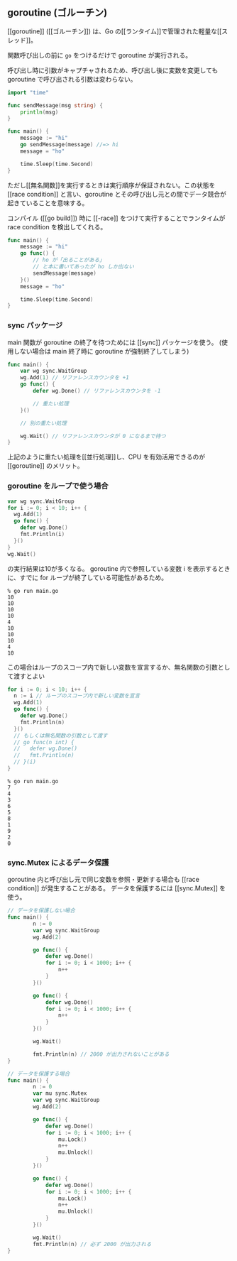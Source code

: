 ## goroutine (ゴルーチン)

[[goroutine]] ([[ゴルーチン]]) は、Go の[[ランタイム]]で管理された軽量な[[スレッド]]。

関数呼び出しの前に `go` をつけるだけで goroutine が実行される。

呼び出し時に引数がキャプチャされるため、呼び出し後に変数を変更しても goroutine で呼び出される引数は変わらない。
```go
import "time"

func sendMessage(msg string) {
	println(msg)
}

func main() {
	message := "hi"
	go sendMessage(message) //=> hi
	message = "ho"

	time.Sleep(time.Second)
}
```

ただし[[無名関数]]を実行するときは実行順序が保証されない。この状態を [[race condition]] と言い、goroutine とその呼び出し元との間でデータ競合が起きていることを意味する。

コンパイル ([[go build]]) 時に [[-race]] をつけて実行することでランタイムが race condition を検出してくれる。

```go
func main() {
	message := "hi"
	go func() {
		// ho が「出ることがある」
		// と本に書いてあったが ho しか出ない
		sendMessage(message)
	}()
	message = "ho"

	time.Sleep(time.Second)
}
```

### sync パッケージ
main 関数が goroutine の終了を待つためには [[sync]] パッケージを使う。
(使用しない場合は main 終了時に goroutine が強制終了してしまう)

```go
func main() {
	var wg sync.WaitGroup
	wg.Add(1) // リファレンスカウンタを +1
	go func() {
		defer wg.Done() // リファレンスカウンタを -1

		// 重たい処理
	}()

	// 別の重たい処理

	wg.Wait() // リファレンスカウンタが 0 になるまで待つ
}
```

上記のように重たい処理を[[並行処理]]し、CPU を有効活用できるのが [[goroutine]] のメリット。

### goroutine をループで使う場合

```go
var wg sync.WaitGroup
for i := 0; i < 10; i++ {
  wg.Add(1)
  go func() {
    defer wg.Done()
    fmt.Println(i)
  }()
}
wg.Wait()
```

の実行結果は10が多くなる。
goroutine 内で参照している変数 i を表示するときに、すでに for ループが終了している可能性があるため。
```shell
% go run main.go
10
10
10
10
4
10
10
10
4
10
```

この場合はループのスコープ内で新しい変数を宣言するか、無名関数の引数として渡すとよい
```go
for i := 0; i < 10; i++ {
  n := i // ループのスコープ内で新しい変数を宣言
  wg.Add(1)
  go func() {
    defer wg.Done()
    fmt.Println(n)
  }()
  // もしくは無名関数の引数として渡す
  // go func(n int) {
  //   defer wg.Done()
  //   fmt.Println(n)
  // }(i)
}
```

```shell
% go run main.go
7
4
3
6
5
8
1
9
2
0
```

### sync.Mutex によるデータ保護
goroutine 内と呼び出し元で同じ変数を参照・更新する場合も [[race condition]] が発生することがある。
データを保護するには [[sync.Mutex]] を使う。

```go
// データを保護しない場合
func main() {
		n := 0
		var wg sync.WaitGroup
		wg.Add(2)

		go func() {
			defer wg.Done()
			for i := 0; i < 1000; i++ {
				n++
			}
		}()

		go func() {
			defer wg.Done()
			for i := 0; i < 1000; i++ {
				n++
			}
		}()

		wg.Wait()

		fmt.Println(n) // 2000 が出力されないことがある
}
```

```go
// データを保護する場合
func main() {
		n := 0
		var mu sync.Mutex
		var wg sync.WaitGroup
		wg.Add(2)

		go func() {
			defer wg.Done()
			for i := 0; i < 1000; i++ {
				mu.Lock()
				n++
				mu.Unlock()
			}
		}()

		go func() {
			defer wg.Done()
			for i := 0; i < 1000; i++ {
				mu.Lock()
				n++
				mu.Unlock()
			}
		}()

		wg.Wait()
		fmt.Println(n) // 必ず 2000 が出力される
}
```
